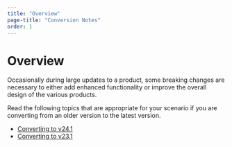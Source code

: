 ```yaml
---
title: "Overview"
page-title: "Conversion Notes"
order: 1
---
```

# Overview

Occasionally during large updates to a product, some breaking changes are necessary to either add enhanced functionality or improve the overall design of the various products.

Read the following topics that are appropriate for your scenario if you are converting from an older version to the latest version.

- [Converting to v24.1](converting-to-v24-1.md)
- [Converting to v23.1](converting-to-v23-1.md)
